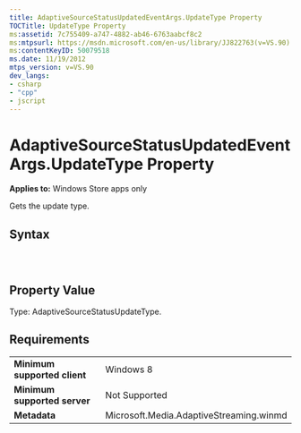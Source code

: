 ```yaml
---
title: AdaptiveSourceStatusUpdatedEventArgs.UpdateType Property
TOCTitle: UpdateType Property
ms:assetid: 7c755409-a747-4882-ab46-6763aabcf8c2
ms:mtpsurl: https://msdn.microsoft.com/en-us/library/JJ822763(v=VS.90)
ms:contentKeyID: 50079518
ms.date: 11/19/2012
mtps_version: v=VS.90
dev_langs:
- csharp
- "cpp"
- jscript
---
```


# AdaptiveSourceStatusUpdatedEventArgs.UpdateType Property

**Applies to:** Windows Store apps only

Gets the update type.

## Syntax

```csharp
```

```cpp
```

```jscript
```

## Property Value

Type: AdaptiveSourceStatusUpdateType.

## Requirements

|||
|--- |--- |
|**Minimum supported client**|Windows 8|
|**Minimum supported server**|Not Supported|
|**Metadata**|Microsoft.Media.AdaptiveStreaming.winmd|

